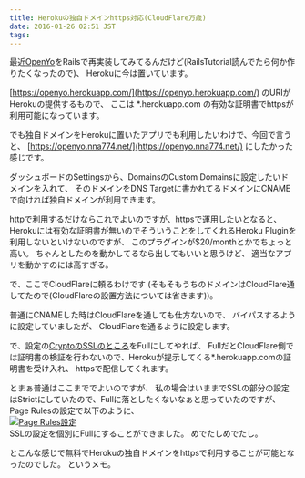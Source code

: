 ```yaml
---
title: Herokuの独自ドメインhttps対応(CloudFlare万歳)
date: 2016-01-26 02:51 JST
tags: 
---
```


最近[OpenYo](/OpenYo/)をRailsで再実装してみてるんだけど(RailsTutorial読んでたら何か作りたくなったので)、
Herokuに今は置いています。

[https://openyo.herokuapp.com/](https://openyo.herokuapp.com/) のURIがHerokuの提供するもので、
ここは \*.herokuapp.com の有効な証明書でhttpsが利用可能になっています。

でも独自ドメインをHerokuに置いたアプリでも利用したいわけで、今回で言うと、
[https://openyo.nna774.net/](https://openyo.nna774.net/) にしたかった感じです。

ダッシュボードのSettingsから、DomainsのCustom Domainsに設定したいドメインを入れて、
そのドメインをDNS Targetに書かれてるドメインにCNAMEで向ければ独自ドメインが利用できます。

httpで利用するだけならこれでよいのですが、httpsで運用したいとなると、
Herokuには有効な証明書が無いのでそういうことをしてくれるHeroku Pluginを利用しないといけないのですが、
このプラグインが$20/monthとかでちょっと高い。
ちゃんとしたのを動かしてるなら出してもいいと思うけど、
適当なアプリを動かすのには高すぎる。

で、ここでCloudFlareに頼るわけです
(そもそもうちのドメインはCloudFlare通してたので(CloudFlareの設置方法については省きます))。

普通にCNAMEした時はCloudFlareを通しても仕方ないので、
バイパスするように設定していましたが、
CloudFlareを通るように設定します。

で、設定の[CryptoのSSLのところ](https://gyazo.com/44ffedee5ace0ace1e2e2ef1c0de0f1a)をFullにしてやれば、
FullだとCloudFlare側では証明書の検証を行わないので、Herokuが提示してくる\*.herokuapp.comの証明書を受け入れ、
httpsで配信してくれます。

とまぁ普通はここまででよいのですが、
私の場合はいままでSSLの部分の設定はStrictにしていたので、Fullに落としたくないなぁと思っていたのですが、
Page Rulesの設定で以下のように、<br />
[![Page Rules設定](https://i.gyazo.com/2ab8563e0b9e3609e5e6780bca7a55ba.png)](https://gyazo.com/2ab8563e0b9e3609e5e6780bca7a55ba)<br />
SSLの設定を個別にFullにすることができました。
めでたしめでたし。

とこんな感じで無料でHerokuの独自ドメインをhttpsで利用することが可能となったのでした。
というメモ。
